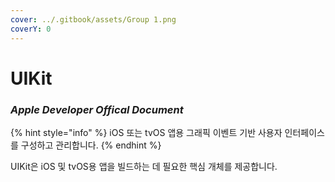```yaml
---
cover: ../.gitbook/assets/Group 1.png
coverY: 0
---
```


# UIKit

### _**Apple Developer Offical Document**_

{% hint style="info" %}
iOS 또는 tvOS 앱용 그래픽 이벤트 기반 사용자 인터페이스를 구성하고 관리합니다.
{% endhint %}

UIKit은 iOS 및 tvOS용 앱을 빌드하는 데 필요한 핵심 개체를 제공합니다.&#x20;
